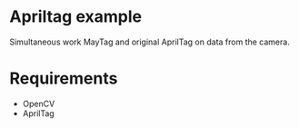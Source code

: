 # Apriltag example

Simultaneous work MayTag and original AprilTag on data from the camera.


# Requirements
* OpenCV
* AprilTag